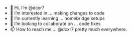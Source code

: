 - 👋 Hi, I’m @dcxr7
- 👀 I’m interested in ... making changes to code
- 🌱 I’m currently learning ... homebridge setups
- 💞️ I’m looking to collaborate on ... code fixes
- 📫 How to reach me ... @dcxr7 pretty much everywhere.

<!---
dcxr7/dcxr7 is a ✨ special ✨ repository because its `README.md` (this file) appears on your GitHub profile.
You can click the Preview link to take a look at your changes.
--->
